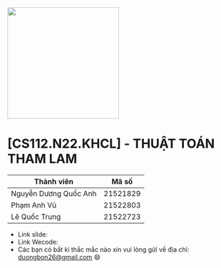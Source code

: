 <tr>
    <td align="center">
      <img src="https://cdn.haitrieu.com/wp-content/uploads/2021/10/Logo-DH-Cong-Nghe-Thong-Tin-UIT.png", width ="250">
    </td>
</tr>


# [CS112.N22.KHCL] - THUẬT TOÁN THAM LAM
| Thành viên  | Mã số |
| ------------- |:-------------:|
| Nguyễn Dương Quốc Anh    | 21521829     |
| Phạm Anh Vũ      | 21522803     |
| Lê Quốc Trung      | 21522723     |
- Link slide:
- Link Wecode:
- Các bạn có bất kì thắc mắc nào xin vui lòng gửi về địa chỉ: duongbon26@gmail.com 😄
